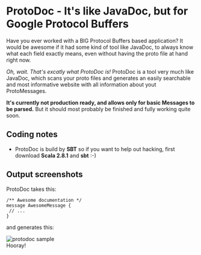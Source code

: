 ProtoDoc - It's like JavaDoc, but for Google Protocol Buffers
=============================================================
Have you ever worked with a BIG Protocol Buffers based application? It would be awesome if it had some kind 
of tool like JavaDoc, to always know what each field exactly means, even without having the proto file at hand right now.

*Oh, wait. That's excatly what ProtoDoc is!* ProtoDoc is a tool very much like JavaDoc, which scans your proto files and generates
an easily searchable and most informative website with all information about yout ProtoMessages.

**It's currently not production ready, and allows only for basic Messages to be parsed.** But it should most probably be finished and fully working quite soon.

Coding notes
------------

* ProtoDoc is build by **SBT** so if you want to help out hacking, first download **Scala 2.8.1** and **sbt** :-)

Output screenshots
------------------
ProtoDoc takes this:

```
/** Awesome documentation */
message AwesomeMessage {
 // ...
}
```

and generates this:<br/>

<img src="https://raw.github.com/ktoso/protodoc-scala/master/doc/protodoc_main.png" alt="protodoc sample"/>

<br/>
Hooray!
